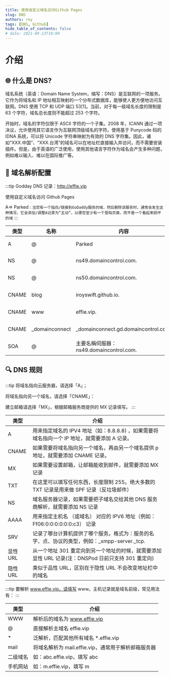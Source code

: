 ```yaml
---
title: 使用自定义域名访问Github Pages
slug: DNS
authors: roy
tags: [DNS, Github]
hide_table_of_contents: false
# date: 2021-09-13T10:00
---
```


# 介绍

## 🌐 什么是 DNS?

域名系统（英语：Domain Name System，缩写：DNS）是互联网的一项服务。它作为将域名和 IP 地址相互映射的一个分布式数据库，能够使人更方便地访问互联网。DNS 使用 TCP 和 UDP 端口 53[1]。当前，对于每一级域名长度的限制是 63 个字符，域名总长度则不能超过 253 个字符。

开始时，域名的字符仅限于 ASCII 字符的一个子集。2008 年，ICANN 通过一项决议，允许使用其它语言作为互联网顶级域名的字符。使用基于 Punycode 码的 IDNA 系统，可以将 Unicode 字符串映射为有效的 DNS 字符集。因此，诸如“XXX.中国”、“XXX.台湾”的域名可以在地址栏直接输入并访问，而不需要安装插件。但是，由于英语的广泛使用，使用其他语言字符作为域名会产生多种问题，例如难以输入、难以在国际推广等。

<!--truncate-->

## 📝 域名解析配置

:::tip
Godday DNS 记录：http://effie.vip

使用自定义域名访问 Github Pages

A=> Parked : `当您有一个指向/链接到GoDaddy服务的域，然后删除该服务时，通常会发生这种情况，它会添加/调整A记录为“主动”，以便您至少有一个登陆页面，而不是一个看起来损坏的域`
:::

| 类型  | 名称            | 内容                                    | TTL    |
| ----- | --------------- | --------------------------------------- | ------ |
| A     | @               | Parked                                  | 600 秒 |
| NS    | @               | ns49.domaincontrol.com.                 | 1 小時 |
| NS    | @               | ns50.domaincontrol.com.                 | 1 小時 |
| CNAME | blog            | iroyswift.github.io.                    | 1 小時 |
| CNAME | www             | effie.vip.                              | 1 小時 |
| CNAME | \_domainconnect | \_domainconnect.gd.domaincontrol.com.   | 1 小時 |
| SOA   | @               | 主要名稱伺服器：ns49.domaincontrol.com. | 1 小時 |

## 🔍 DNS 规则

:::tip
将域名指向云服务器，请选择「A」；

将域名指向另一个域名，请选择「CNAME」：

建立邮箱请选择「MX」，根据邮箱服务商提供的 MX 记录填写。
:::

| 类型     | 介绍                                                                                               |
| -------- | -------------------------------------------------------------------------------------------------- |
| A        | 用来指定域名的 IPV4 地址（如：8.8.8.8) ，如果需要将域名指向一个 IP 地址，就需要添加 A 记录。       |
| CNAME    | 如果需要将域名指向另一个域名，再由另一个域名提供 p 地址，就需要添加 CNAME 记录。                   |
| MX       | 如果需要设置邮箱，让邮箱能收到邮件，就需要添加 MX 记录                                             |
| TXT      | 在这里可以填写任何东西，长度限制 255。绝大多数的 TXT 记录是用来做 SPF 记录（反垃圾邮件）           |
| NS       | 域名服务器记录，如果需要把子域名交给其他 DNS 服务商解析，就需要添加 NS 记录                        |
| AAAA     | 用来指定主机名 （或域名） 对应的 IPV6 地址（例如：Ff06:0:0:0:0:0:0:c3） 记录                       |
| SRV      | 记录了哪台计算机提供了哪个服务。格式为：服务的名字、点、协议的类型，例如：\_xmpp-server.\_tcp.     |
| 显性 URL | 从一个地址 301 重定向到另一个地址的时候，就需要添加显性 URL 记录(注：DNSPod 日前只支持 301 重定向) |
| 隐性 URL | 类似于品性 URL，区别在于隐性 URL 不会改变地址栏中的域名                                            |

:::tip
要解析 www.effie.vip，请填写 www。主机记录就是域名前级，常见用法有：
:::

| 类型     | 介绍                                                |
| -------- | --------------------------------------------------- |
| WWW      | 解析后的域名为 www.effie.vip                        |
| @        | 直接解析主域名 effie.vip                            |
| \*       | 泛解析，匹配其他所有域名 \*.effie.vip               |
| mail     | 将域名解析为 mail.effie.vip，通常用于解析邮箱服务器 |
| 二级域名 | 如：abc.effie.vip，填写 abc                         |
| 手机网站 | 如：m.effie.vip，填写 m                             |
